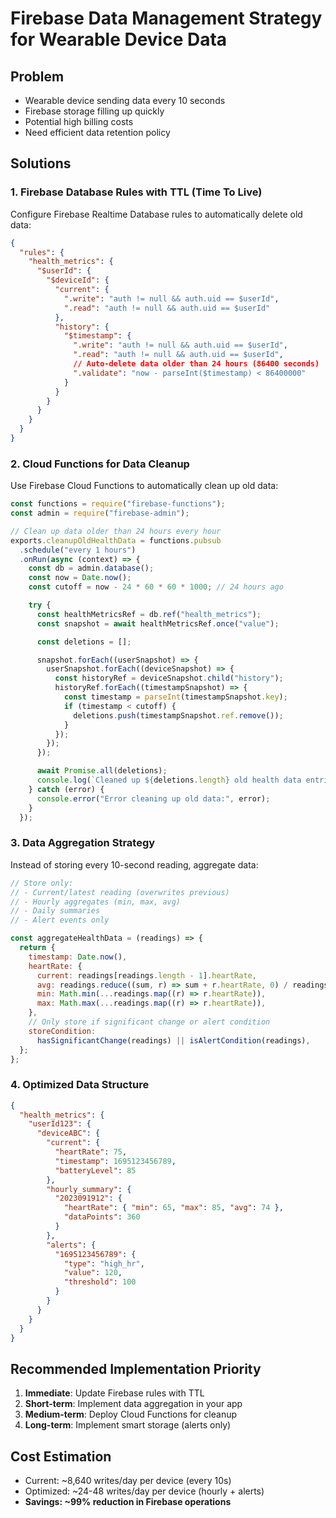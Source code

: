 # Firebase Data Management Strategy for Wearable Device Data

## Problem

- Wearable device sending data every 10 seconds
- Firebase storage filling up quickly
- Potential high billing costs
- Need efficient data retention policy

## Solutions

### 1. Firebase Database Rules with TTL (Time To Live)

Configure Firebase Realtime Database rules to automatically delete old data:

```json
{
  "rules": {
    "health_metrics": {
      "$userId": {
        "$deviceId": {
          "current": {
            ".write": "auth != null && auth.uid == $userId",
            ".read": "auth != null && auth.uid == $userId"
          },
          "history": {
            "$timestamp": {
              ".write": "auth != null && auth.uid == $userId",
              ".read": "auth != null && auth.uid == $userId",
              // Auto-delete data older than 24 hours (86400 seconds)
              ".validate": "now - parseInt($timestamp) < 86400000"
            }
          }
        }
      }
    }
  }
}
```

### 2. Cloud Functions for Data Cleanup

Use Firebase Cloud Functions to automatically clean up old data:

```javascript
const functions = require("firebase-functions");
const admin = require("firebase-admin");

// Clean up data older than 24 hours every hour
exports.cleanupOldHealthData = functions.pubsub
  .schedule("every 1 hours")
  .onRun(async (context) => {
    const db = admin.database();
    const now = Date.now();
    const cutoff = now - 24 * 60 * 60 * 1000; // 24 hours ago

    try {
      const healthMetricsRef = db.ref("health_metrics");
      const snapshot = await healthMetricsRef.once("value");

      const deletions = [];

      snapshot.forEach((userSnapshot) => {
        userSnapshot.forEach((deviceSnapshot) => {
          const historyRef = deviceSnapshot.child("history");
          historyRef.forEach((timestampSnapshot) => {
            const timestamp = parseInt(timestampSnapshot.key);
            if (timestamp < cutoff) {
              deletions.push(timestampSnapshot.ref.remove());
            }
          });
        });
      });

      await Promise.all(deletions);
      console.log(`Cleaned up ${deletions.length} old health data entries`);
    } catch (error) {
      console.error("Error cleaning up old data:", error);
    }
  });
```

### 3. Data Aggregation Strategy

Instead of storing every 10-second reading, aggregate data:

```javascript
// Store only:
// - Current/latest reading (overwrites previous)
// - Hourly aggregates (min, max, avg)
// - Daily summaries
// - Alert events only

const aggregateHealthData = (readings) => {
  return {
    timestamp: Date.now(),
    heartRate: {
      current: readings[readings.length - 1].heartRate,
      avg: readings.reduce((sum, r) => sum + r.heartRate, 0) / readings.length,
      min: Math.min(...readings.map((r) => r.heartRate)),
      max: Math.max(...readings.map((r) => r.heartRate)),
    },
    // Only store if significant change or alert condition
    storeCondition:
      hasSignificantChange(readings) || isAlertCondition(readings),
  };
};
```

### 4. Optimized Data Structure

```json
{
  "health_metrics": {
    "userId123": {
      "deviceABC": {
        "current": {
          "heartRate": 75,
          "timestamp": 1695123456789,
          "batteryLevel": 85
        },
        "hourly_summary": {
          "2023091912": {
            "heartRate": { "min": 65, "max": 85, "avg": 74 },
            "dataPoints": 360
          }
        },
        "alerts": {
          "1695123456789": {
            "type": "high_hr",
            "value": 120,
            "threshold": 100
          }
        }
      }
    }
  }
}
```

## Recommended Implementation Priority

1. **Immediate**: Update Firebase rules with TTL
2. **Short-term**: Implement data aggregation in your app
3. **Medium-term**: Deploy Cloud Functions for cleanup
4. **Long-term**: Implement smart storage (alerts only)

## Cost Estimation

- Current: ~8,640 writes/day per device (every 10s)
- Optimized: ~24-48 writes/day per device (hourly + alerts)
- **Savings: ~99% reduction in Firebase operations**
